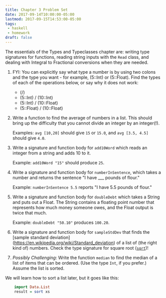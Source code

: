 ```yaml
---
title: Chapter 3 Problem Set
date: 2017-09-14T10:00:00-05:00
lastmod: 2017-09-15T14:53:00-05:00
tags:
 - haskell
 - homework
draft: false
---
```


The essentials of the Types and Typeclasses chapter are: writing type
signatures for functions, reading string inputs with the `Read` class,
and dealing with Integral to Fractional conversions when they are needed.
<!--more-->

1. FYI: You can explicitly say what type a number is by using two
   colons and the type you want - for example, (5::Int) or
   (5::Float). Find the types of each of the operations below, or say
   why it does not work:

    * (/)
    * (5::Int) / (10::Int)
    * (5::Int) / (10::Float)
    * (5::Float) / (10::Float)
    

2. Write a function to find the average of numbers in a list. This
   should bring up the difficulty that you cannot divide an integer by an integer(!).

	Examples: `avg [10,20]` should give `15` or `15.0`, and `avg [3.5, 4.5]` should give `4.0`. 

3. Write a signature and function body for `add10Word` which reads an
   integer from a string and adds 10 to it.

	Example: `add10Word "15"` should produce `25`.

4. Write a signature and function body for `numberInSentence`, which
   takes a number and returns the sentence "I have ___ pounds of flour."

	Example: `numberInSentence 5.5` reports "I have 5.5 pounds of flour."

5. Write a signature and function body for `doubleDebt` which takes a
   String and puts out a Float. The String contains a floating point
   number that represents how much money someone owes, and the Float output
   is twice that much.

	Example: `doubleDebt "50.10"` produces `100.20`.

6. Write a signature and function body for `sampleStdDev` that finds
   the [sample standard deviation]
   (https://en.wikipedia.org/wiki/Standard_deviation) of a list of
   (the right kind of) numbers. Check the type signature for square
   root ([`sqrt`](http://hoogle.haskell.org/?hoogle=sqrt&scope=set%3Ahaskell-platform))!

10. _Possibly Challenging_: Write the function `median` to find the
median of a list of items that can be ordered. (Use the type `Int`, if
you prefer.) Assume the list is sorted.

We will learn how to sort a list later, but it goes like this:

```haskell
    import Data.List
    result = sort xs
```
